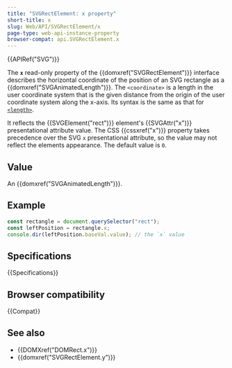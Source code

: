 ```yaml
---
title: "SVGRectElement: x property"
short-title: x
slug: Web/API/SVGRectElement/x
page-type: web-api-instance-property
browser-compat: api.SVGRectElement.x
---
```


{{APIRef("SVG")}}

The **`x`** read-only property of the {{domxref("SVGRectElement")}} interface describes the horizontal coordinate of the position of an SVG rectangle as a {{domxref("SVGAnimatedLength")}}. The `<coordinate>` is a length in the user coordinate system that is the given distance from the origin of the user coordinate system along the x-axis. Its syntax is the same as that for [`<length>`](/en-US/docs/Web/SVG/Content_type#length).

It reflects the {{SVGElement("rect")}} element's {{SVGAttr("x")}} presentational attribute value. The CSS {{cssxref("x")}} property takes precedence over the SVG `x` presentational attribute, so the value may not reflect the elements appearance. The default value is `0`.

## Value

An {{domxref("SVGAnimatedLength")}}.

## Example

```js
const rectangle = document.querySelector("rect");
const leftPosition = rectangle.x;
console.dir(leftPosition.baseVal.value); // the `x` value
```

## Specifications

{{Specifications}}

## Browser compatibility

{{Compat}}

## See also

- {{DOMXref("DOMRect.x")}}
- {{domxref("SVGRectElement.y")}}
